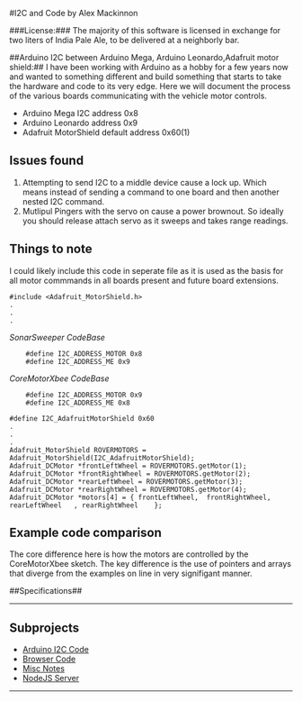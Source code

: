 #I2C and Code
by Alex Mackinnon

###License:###
The majority of this software is licensed in exchange for two liters
of India Pale Ale, to be delivered at a neighborly bar.


##Arduino I2C between Arduino Mega, Arduino Leonardo,Adafruit motor shield:##
I have been working with Arduino as a hobby for a few years now and wanted to something different and build something that starts to take the hardware and code to its very edge.  Here we will document the process of the various boards communicating with the vehicle motor controls.

* Arduino Mega I2C address 0x8
* Arduino Leonardo address 0x9
* Adafruit MotorShield default address 0x60(1)


## Issues found ##
1. Attempting to send I2C to a middle device cause a lock up. Which means instead of sending a command to one board and then another nested I2C command. 
2. Mutlipul Pingers with the servo on cause a power brownout. So ideally you should release attach servo as it sweeps and takes range readings.


## Things to note ##
I could likely include this code in seperate file as it is used as the basis for all motor commmands in all boards present and future board extensions.
```
#include <Adafruit_MotorShield.h>
.
.
.
``` 
*SonarSweeper CodeBase* 
```
	#define I2C_ADDRESS_MOTOR 0x8
	#define I2C_ADDRESS_ME 0x9
``` 
*CoreMotorXbee CodeBase* 
```
	#define I2C_ADDRESS_MOTOR 0x9
	#define I2C_ADDRESS_ME 0x8

#define I2C_AdafruitMotorShield 0x60
.
.
.
Adafruit_MotorShield ROVERMOTORS = Adafruit_MotorShield(I2C_AdafruitMotorShield);
Adafruit_DCMotor *frontLeftWheel = ROVERMOTORS.getMotor(1);
Adafruit_DCMotor *frontRightWheel = ROVERMOTORS.getMotor(2);
Adafruit_DCMotor *rearLeftWheel = ROVERMOTORS.getMotor(3);
Adafruit_DCMotor *rearRightWheel = ROVERMOTORS.getMotor(4);
Adafruit_DCMotor *motors[4] = { frontLeftWheel,  frontRightWheel, rearLeftWheel   , rearRightWheel    };
```

## Example code comparison ##
The core difference here is how the motors are controlled by the CoreMotorXbee sketch.  The key difference is the use of pointers and arrays that diverge from the examples on line in very signifigant manner.


##Specifications##

___
## Subprojects ## 

+ [Arduino I2C Code](https://github.com/alexmac131/rover2016/tree/master/arduinoCode)
+ [Browser Code](https://github.com/alexmac131/rover2016/tree/master/browserCode)
+ [Misc Notes](https://github.com/alexmac131/rover2016/tree/master/documentation)
+ [NodeJS Server](https://github.com/alexmac131/rover2016/tree/master/nodeJSServer)

---


